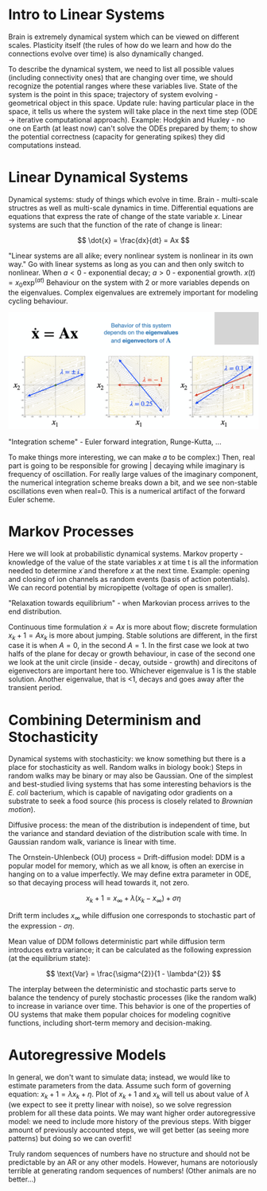 # Intro to Linear Systems

Brain is extremely dynamical system which can be viewed on different scales. Plasticity itself (the rules of how do we learn and how do the connections evolve over time) is also dynamically changed.

To describe the dynamical system, we need to list all possible values (including connectivity ones) that are changing over time, we should recognize the potential ranges where these variables live. State of the system is the point in this space; trajectory of system evolving - geometrical object in this space. Update rule: having particular place in the space, it tells us where the system will take place in the next time step (ODE -> iterative computational approach). Example: Hodgkin and Huxley - no one on Earth (at least now) can't solve the ODEs prepared by them; to show the potential correctness (capacity for generating spikes) they did computations instead.

# Linear Dynamical Systems

Dynamical systems: study of things which evolve in time. Brain - multi-scale structres as well as multi-scale dynamics in time. Differential equations are equations that express the rate of change of the state variable $x$. Linear systems are such that the function of the rate of change is linear:

$$
\dot{x} = \frac{dx}{dt} = Ax
$$

"Linear systems are all alike; every nonlinear system is nonlinear in its own way." Go with linear systems as long as you can and then only switch to nonlinear. When $a < 0$ - exponential decay; $a > 0$ - exponential growth. $x(t) = x_0 \text{exp}^{(at)}$ Behaviour on the system with 2 or more variables depends on the eigenvalues. Complex eigenvalues are extremely important for modeling cycling behaviour.

![Eigenvalues and eigenvectors impact on the behaviour of the model](../images/eigen.png)

"Integration scheme" - Euler forward integration, Runge-Kutta, ...

To make things more interesting, we can make $a$ to be complex:) Then, real part is going to be responsible for growing | decaying while imaginary is frequency of oscillation. For really large values of the imaginary component, the numerical
integration scheme breaks down a bit, and we see non-stable oscillations even when real=0. This is a numerical artifact of the forward Euler scheme.

# Markov Processes

Here we will look at probabilistic dynamical systems. Markov property - knowledge of the value of the state variables $x$ at time t is all the information needed to determine $x$˙and therefore $x$ at the next time. Example: opening and closing of ion channels as random events (basis of action potentials). We can record potential by micropipette (voltage of open is smaller).

"Relaxation towards equilibrium" - when Markovian process arrives to the end distribution.

Continuous time formulation $\dot{x} = Ax$ is more about flow; discrete formulation $x_k+1 = Ax_k$ is more about jumping. Stable solutions are different, in the first case it is when $A = 0$, in the second $A = 1$. In the first case we look at two halfs of the plane for decay or growth behaviour, in case of the second one we look at the unit circle (inside - decay, outside - growth) and direcitons of eigenvectors are important here too. Whichever eigenvalue is 1 is the stable solution. Another eigenvalue, that is <1, decays and goes away after the transient period.

# Combining Determinism and Stochasticity

Dynamical systems with stochasticity: we know something but there is a place for stochasticity as well. Random walks in biology book:) Steps in random walks may be binary or may also be Gaussian. One of the simplest and best-studied living systems that has some interesting behaviors is the _E. coli_ bacterium, which is capable of navigating odor gradients on a substrate to seek a food source (his process is closely related to _Brownian motion_).

Diffusive process: the mean of the distribution is independent of time, but the variance and standard deviation of the distribution scale with time. In Gaussian random walk, variance is linear with time.

The Ornstein-Uhlenbeck (OU) process = Drift-diffusion model: DDM is a popular model for memory, which as we all know, is often an exercise in hanging on to a value imperfectly. We may define extra parameter in ODE, so that decaying process will head towards it, not zero.

$$
x_k+1 = x_\infty + \lambda(x_k - x_\infty) + \sigma \eta
$$

Drift term includes $x_\infty$ while diffusion one corresponds to stochastic part of the expression - $\sigma \eta$.

Mean value of DDM follows deterministic part while diffusion term introduces extra variance; it can be calculated as the following expression (at the equilibrium state):

$$
\text{Var} = \frac{\sigma^{2}}{1 - \lambda^{2}}
$$

The interplay between the deterministic and stochastic parts serve to balance the tendency of purely stochastic processes (like the random walk) to increase in variance over time. This behavior is one of the properties of OU systems that make them popular choices for modeling cognitive functions, including short-term memory and decision-making.

# Autoregressive Models

In general, we don't want to simulate data; instead, we would like to estimate parameters from the data. Assume such form of governing equation: $x_k+1 = \lambda x_k + \eta$. Plot of $x_k+1$ and $x_k$ will tell us about value of $\lambda$ (we expect to see it pretty linear with noise), so we solve regression problem for all these data points. We may want higher order autoregressive model: we need to include more history of the previous steps. With bigger amount of previously accounted steps, we will get better (as seeing more patterns) but doing so we can overfit!

Truly random sequences of numbers have no structure and should not be predictable by an AR or any other models. However, humans are notoriously terrible at generating random sequences of numbers! (Other animals are no better...)
